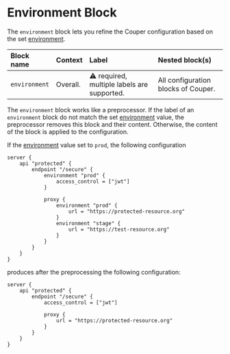 # Environment Block

The `environment` block lets you refine the Couper configuration based on the set
[environment](/configuration/command-linemd#global-options).

| Block name    | Context  | Label                                            | Nested block(s)                     |
| :------------ | :------- | :----------------------------------------------- | :---------------------------------- |
| `environment` | Overall. | &#9888; required, multiple labels are supported. | All configuration blocks of Couper. |

The `environment` block works like a preprocessor. If the label of an `environment`
block do not match the set [environment](./CLI.md#global-options) value, the preprocessor
removes this block and their content. Otherwise, the content of the block is applied
to the configuration.

If the [environment](/configuration/command-linemd#global-options) value set to `prod`, the following configuration

```hcl
server {
    api "protected" {
        endpoint "/secure" {
            environment "prod" {
                access_control = ["jwt"]
            }

            proxy {
                environment "prod" {
                    url = "https://protected-resource.org"
                }
                environment "stage" {
                    url = "https://test-resource.org"
                }
            }
        }
    }
}
```

produces after the preprocessing the following configuration:

```hcl
server {
    api "protected" {
        endpoint "/secure" {
            access_control = ["jwt"]

            proxy {
                url = "https://protected-resource.org"
            }
        }
    }
}
```
